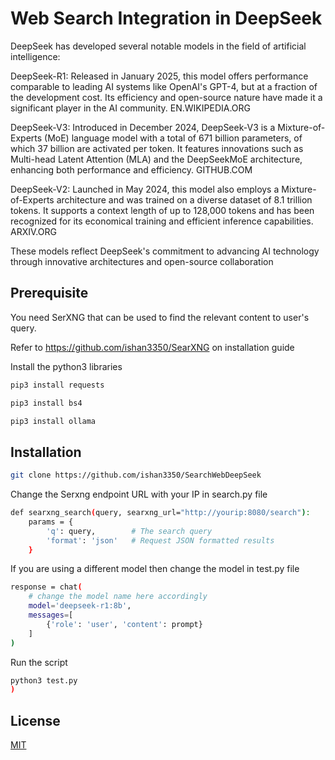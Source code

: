 # Web Search Integration in DeepSeek


DeepSeek has developed several notable models in the field of artificial intelligence:

DeepSeek-R1: Released in January 2025, this model offers performance comparable to leading AI systems like OpenAI's GPT-4, but at a fraction of the development cost. Its efficiency and open-source nature have made it a significant player in the AI community. 
EN.WIKIPEDIA.ORG

DeepSeek-V3: Introduced in December 2024, DeepSeek-V3 is a Mixture-of-Experts (MoE) language model with a total of 671 billion parameters, of which 37 billion are activated per token. It features innovations such as Multi-head Latent Attention (MLA) and the DeepSeekMoE architecture, enhancing both performance and efficiency. 
GITHUB.COM

DeepSeek-V2: Launched in May 2024, this model also employs a Mixture-of-Experts architecture and was trained on a diverse dataset of 8.1 trillion tokens. It supports a context length of up to 128,000 tokens and has been recognized for its economical training and efficient inference capabilities. 
ARXIV.ORG

These models reflect DeepSeek's commitment to advancing AI technology through innovative architectures and open-source collaboration


## Prerequisite 

You need SerXNG that can be used to find the relevant content to user's query.

Refer to https://github.com/ishan3350/SearXNG on installation guide

Install the python3 libraries

```bash
pip3 install requests
```
```bash
pip3 install bs4
```
```bash
pip3 install ollama
```

## Installation


```bash
git clone https://github.com/ishan3350/SearchWebDeepSeek
```

Change the Serxng endpoint URL with your IP in search.py file

```bash
def searxng_search(query, searxng_url="http://yourip:8080/search"):
    params = {
        'q': query,        # The search query
        'format': 'json'   # Request JSON formatted results
    }
```
If you are using a different model then change the model in test.py file
```bash
response = chat(
    # change the model name here accordingly
    model='deepseek-r1:8b',
    messages=[
        {'role': 'user', 'content': prompt}
    ]
)
```

Run the script
```bash
python3 test.py
)
```


## License

[MIT](https://choosealicense.com/licenses/mit/)